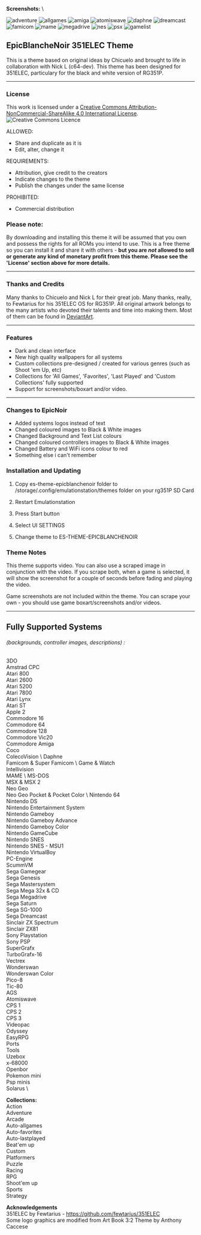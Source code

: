 **Screenshots:** \

![adventure](https://user-images.githubusercontent.com/75138922/113506258-ffaff080-9543-11eb-9dec-1fd47be16f73.jpg)
![allgames](https://user-images.githubusercontent.com/75138922/113506262-02124a80-9544-11eb-97d4-5791357f92a8.jpg)
![amiga](https://user-images.githubusercontent.com/75138922/113506264-03437780-9544-11eb-9f2e-c567c5266cba.jpg)
![atomiswave](https://user-images.githubusercontent.com/75138922/113506267-050d3b00-9544-11eb-9091-0ae53eba2d80.jpg)
![daphne](https://user-images.githubusercontent.com/75138922/113506269-08082b80-9544-11eb-9417-1312282e2aa7.jpg)
![dreamcast](https://user-images.githubusercontent.com/75138922/113506270-09d1ef00-9544-11eb-9fad-731f6fc11e1c.jpg)
![famicom](https://user-images.githubusercontent.com/75138922/113506274-0c344900-9544-11eb-8833-473e4e510ac7.jpg)
![mame](https://user-images.githubusercontent.com/75138922/113506278-0e96a300-9544-11eb-8aa3-e7e5c94e545c.jpg)
![megadrive](https://user-images.githubusercontent.com/75138922/113506279-0fc7d000-9544-11eb-847a-63f54f34e0d4.jpg)
![nes](https://user-images.githubusercontent.com/75138922/113506281-12c2c080-9544-11eb-81a1-5b964792d4dc.jpg)
![psx](https://user-images.githubusercontent.com/75138922/113506289-2110dc80-9544-11eb-98ec-846e94c840a5.jpg)
![gamelist](https://user-images.githubusercontent.com/75138922/113506290-22daa000-9544-11eb-8297-7cf590efa3af.jpg)



## EpicBlancheNoir 351ELEC Theme

This is a theme based on original ideas by Chicuelo and brought to life in collaboration with Nick L (c64-dev).
This theme has been designed for 351ELEC, particulary for the black and white version of RG351P.

---

### License

This work is licensed under a [Creative Commons Attribution-NonCommercial-ShareAlike 4.0 International License](http://creativecommons.org/licenses/by-nc-sa/4.0/). \
![Creative Commons Licence](https://i.creativecommons.org/l/by-nc-sa/4.0/88x31.png "Creative Commons Licence")

ALLOWED:
- Share and duplicate as it is
- Edit, alter, change it

REQUIREMENTS:
- Attribution, give credit to the creators
- Indicate changes to the theme
- Publish the changes under the same license

PROHIBITED:
- Commercial distribution

### Please note:
By downloading and installing this theme it will be assumed that you own and possess the rights for all ROMs you intend to use. This is a free theme so you can install it and share it with others - **but you are *not* allowed to sell or generate any kind of monetary profit from this theme. Please see the 'License' section above for more details.**


---

### Thanks and Credits

Many thanks to Chicuelo and Nick L for their great job.
Many thanks, really, to Fewtarius for his 351ELEC OS for RG351P.
All original artwork belongs to the many artists who devoted their talents and time into making them. 
Most of them can be found in [DeviantArt](http://www.deviantart.com/).



---

### Features

* Dark and clean interface
* New high quality wallpapers for all systems
* Custom collections pre-designed / created for various genres (such as Shoot 'em Up, etc)
* Collections for 'All Games', 'Favorites', 'Last Played' and 'Custom Collections' fully supported
* Support for screenshots/boxart and/or video.



---

### Changes to EpicNoir

* Added systems logos instead of text
* Changed coloured images to Black & White images
* Changed Background and Text List colours
* Changed coloured controllers images to Black & White images
* Changed Battery and WiFi icons colour to red
* Something else i can't remember

### Installation and Updating

1. Copy es-theme-epicblanchenoir folder to /storage/.config/emulationstation/themes folder on your rg351P SD Card  

2. Restart Emulationstation

3. Press Start button

4. Select UI SETTINGS

5. Change theme to ES-THEME-EPICBLANCHENOIR


### Theme Notes

This theme supports video. You can also use a scraped image in conjunction with the video. If you scrape both, when a game is selected, it will show the screenshot for a couple of seconds before fading and playing the video.

Game screenshots are not included within the theme. You can scrape your own - you should use game boxart/screenshots and/or videos.

---


## Fully Supported Systems
###### (backgrounds, controller images, descriptions) :

3DO \
Amstrad CPC \
Atari 800 \
Atari 2600 \
Atari 5200 \
Atari 7800 \
Atari Lynx \
Atari ST \
Apple 2 \
Commodore 16 \
Commodore 64 \
Commodore 128 \
Commodore Vic20 \
Commodore Amiga \
Coco \
ColecoVision \ 
Daphne \
Famicom & Super Famicom \ 
Game & Watch \
Intellivision \
MAME \ 
MS-DOS \
MSX & MSX 2 \
Neo Geo \
Neo Geo Pocket & Pocket Color \ 
Nintendo 64 \
Nintendo DS \
Nintendo Entertainment System \
Nintendo Gameboy \
Nintendo Gameboy  Advance\
Nintendo Gameboy Color \
Nintendo GameCube \
Nintendo SNES \
Nintendo SNES - MSU1 \
Nintendo VirtualBoy \
PC-Engine \
ScummVM \
Sega Gamegear \
Sega Genesis \
Sega Mastersystem \
Sega Mega 32x & CD \
Sega Megadrive \
Sega Saturn \
Sega SG-1000 \
Sega Dreamcast \
Sinclair ZX Spectrum \
Sinclair ZX81 \
Sony Playstation \
Sony PSP \
SuperGrafx \
TurboGrafx-16 \
Vectrex \
Wonderswan \
Wonderswan Color \
Pico-8 \
Tic-80 \
AGS \
Atomiswave \
CPS 1 \
CPS 2 \
CPS 3 \
Videopac \
Odyssey \
EasyRPG \
Ports \
Tools \
Uzebox \
x-68000 \
Openbor \
Pokemon mini \
Psp minis \
Solarus \



**Collections:** \
Action \
Adventure \
Arcade \
Auto-allgames \
Auto-favorites \
Auto-lastplayed \
Beat'em up \
Custom \
Platformers \
Puzzle \
Racing \
RPG \
Shoot'em up \
Sports \
Strategy 



**Acknowledgements** \
351ELEC by Fewtarius - https://github.com/fewtarius/351ELEC \
Some logo graphics are modified from Art Book 3:2 Theme by Anthony Caccese

